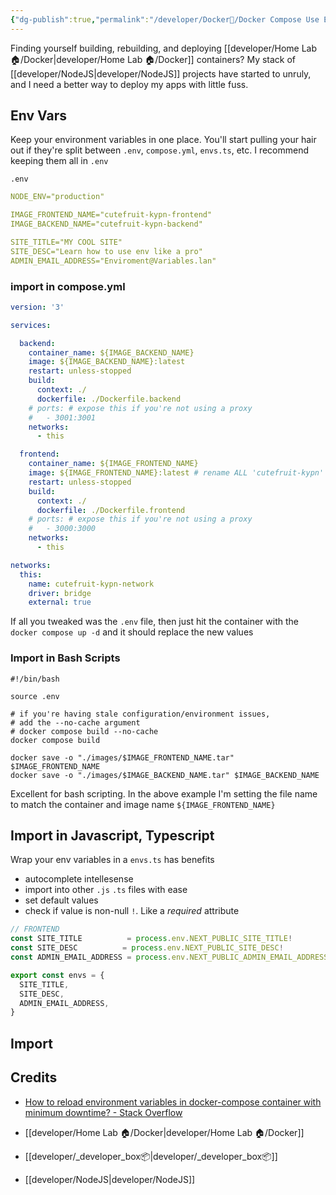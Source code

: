 ```yaml
---
{"dg-publish":true,"permalink":"/developer/Docker🐳/Docker Compose Use Environment Variables Like a Pro/","tags":["nodejs","yaml","docker","docker-compose"],"noteIcon":""}
---
```


Finding yourself building, rebuilding, and deploying [[developer/Home Lab 🏠/Docker\|developer/Home Lab 🏠/Docker]] containers? My stack of [[developer/NodeJS\|developer/NodeJS]] projects have started to unruly, and I need a better way to deploy my apps with little fuss. 

## Env Vars

Keep your environment variables in one place. You'll start pulling your hair out if they're split between `.env`, `compose.yml`, `envs.ts`, etc.  I recommend keeping them all in `.env`

`.env`
```yml
NODE_ENV="production"

IMAGE_FRONTEND_NAME="cutefruit-kypn-frontend"
IMAGE_BACKEND_NAME="cutefruit-kypn-backend"

SITE_TITLE="MY COOL SITE"
SITE_DESC="Learn how to use env like a pro"
ADMIN_EMAIL_ADDRESS="Enviroment@Variables.lan"
```
### import in compose.yml
```yml
version: '3'

services:

  backend:
    container_name: ${IMAGE_BACKEND_NAME}
    image: ${IMAGE_BACKEND_NAME}:latest 
    restart: unless-stopped
    build: 
      context: ./
      dockerfile: ./Dockerfile.backend
    # ports: # expose this if you're not using a proxy
    #   - 3001:3001
    networks:
      - this

  frontend:
    container_name: ${IMAGE_FRONTEND_NAME}
    image: ${IMAGE_FRONTEND_NAME}:latest # rename ALL 'cutefruit-kypn' to a unique name 
    restart: unless-stopped
    build: 
      context: ./
      dockerfile: ./Dockerfile.frontend
    # ports: # expose this if you're not using a proxy
    #   - 3000:3000
    networks:
      - this

networks:    
  this:
    name: cutefruit-kypn-network
    driver: bridge  
    external: true 

```

If all you tweaked was the `.env` file, then just hit the container with the `docker compose up -d` and it should replace the new values

### Import in Bash Scripts
```shell
#!/bin/bash

source .env

# if you're having stale configuration/environment issues, 
# add the --no-cache argument
# docker compose build --no-cache
docker compose build 

docker save -o "./images/$IMAGE_FRONTEND_NAME.tar" $IMAGE_FRONTEND_NAME
docker save -o "./images/$IMAGE_BACKEND_NAME.tar" $IMAGE_BACKEND_NAME
```

Excellent for bash scripting. In the above example I'm setting the file name to match the container and image name `${IMAGE_FRONTEND_NAME}`

## Import in Javascript, Typescript

Wrap your env variables in a `envs.ts` has benefits
- autocomplete intellesense
- import into other `.js` `.ts` files with ease
- set default values 
- check if value is non-null `!`. Like a *required* attribute

```ts
// FRONTEND      
const SITE_TITLE          = process.env.NEXT_PUBLIC_SITE_TITLE! 
const SITE_DESC          = process.env.NEXT_PUBLIC_SITE_DESC! 
const ADMIN_EMAIL_ADDRESS = process.env.NEXT_PUBLIC_ADMIN_EMAIL_ADDRESS!

export const envs = {
  SITE_TITLE,
  SITE_DESC,
  ADMIN_EMAIL_ADDRESS,
} 
```

## Import
## Credits
- [How to reload environment variables in docker-compose container with minimum downtime? - Stack Overflow](https://stackoverflow.com/questions/42149529/how-to-reload-environment-variables-in-docker-compose-container-with-minimum-dow)

- [[developer/Home Lab 🏠/Docker\|developer/Home Lab 🏠/Docker]]
- [[developer/_developer_box📦\|developer/_developer_box📦]]
- [[developer/NodeJS\|developer/NodeJS]]